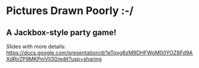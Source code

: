 # Pictures Drawn Poorly :-/

## A Jackbox-style party game!

Slides with more details: https://docs.google.com/presentation/d/1eTqxg8zM9DHFWgM00YOZ8Fd9AXdRjrZP9MKPniVIi30/edit?usp=sharing 

